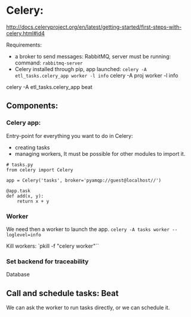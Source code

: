 # Celery:
http://docs.celeryproject.org/en/latest/getting-started/first-steps-with-celery.html#id4

Requirements:

- a broker to send messages: RabbitMQ, server must be running:
command:
`rabbitmq-server`
- Celery installed through pip, app launched:
`celery -A etl_tasks.celery_app worker -l info`
celery -A proj worker -l info

celery -A etl_tasks.celery_app beat

## Components:

### Celery app:

Entry-point for everything you want to do in Celery:
- creating tasks
- managing workers,
It must be possible for other modules to import it.

```
# tasks.py
from celery import Celery

app = Celery('tasks', broker='pyamqp://guest@localhost//')

@app.task
def add(x, y):
    return x + y
```
### Worker

We need then a worker to launch the app.
`celery -A tasks worker --loglevel=info`

Kill workers:
`pkill -f "celery worker"``

### Set backend for traceability
Database

## Call and schedule tasks: Beat

We can ask the worker to run tasks directly, or we can schedule it.
